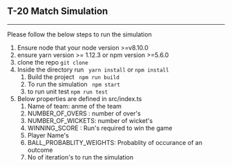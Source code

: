 ## T-20 Match Simulation
----
Please follow the below steps to run the simulation
  1. Ensure node that your node version >=v8.10.0
  2. ensure yarn version >= 1.12.3 or npm version >=5.6.0
  3. clone the repo
      ``` git clone ```
  4. Inside the directory run
      ``` yarn install``` or ``` npm install ```
     1. Build the project ``` npm run build```
     2. To run the simulation ``` npm start```
     3. to run unit test ```npm run test```
  5. Below properties are defined in src/index.ts
     1. Name of team: anme of the team
     2. NUMBER_OF_OVERS : number of over's
     3. NUMBER_OF_WICKETS: number of wicket's
     4. WINNING_SCORE : Run's required to win the game
     5. Player Name's
     6. BALL_PROBABLITY_WEIGHTS: Probablity of occurance of an outcome
     7. No of iteration's to run the simulation